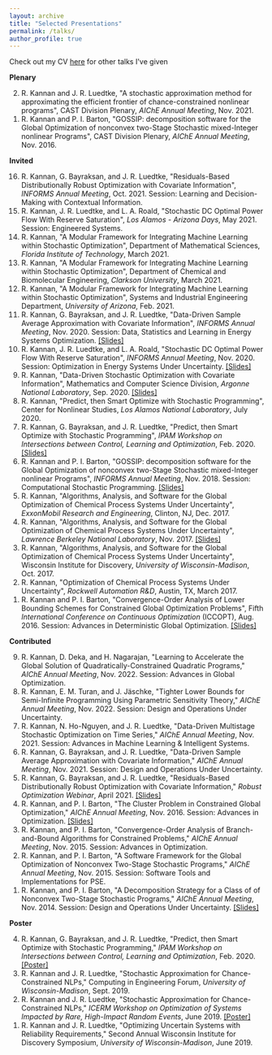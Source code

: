 ```yaml
---
layout: archive
title: "Selected Presentations"
permalink: /talks/
author_profile: true
---
```


<!-- {% if site.talkmap_link == true %}

<p style="text-decoration:underline;"><a href="/talkmap.html">See a map of all the places I've given a talk!</a></p>

{% endif %}

{% for post in site.talks reversed %}
  {% include archive-single-talk.html %}
{% endfor %} -->

Check out my CV <a href = "https://rohitkannan.github.io/files/RohitKannan_CV.pdf" target="_blank">here</a> for other talks I've given

**Plenary**

<ol reversed>
<li>R. Kannan and J. R. Luedtke, "A stochastic approximation method for approximating the efficient frontier of chance-constrained nonlinear programs", CAST Division Plenary, <i>AIChE Annual Meeting</i>, Nov. 2021.</li>
<li>R. Kannan and P. I. Barton, "GOSSIP: decomposition software for the Global Optimization of nonconvex two-Stage Stochastic mixed-Integer nonlinear Programs", CAST Division Plenary, <i>AIChE Annual Meeting</i>, Nov. 2016.</li>
</ol>


**Invited**

<ol reversed>
<li>R. Kannan, G. Bayraksan, and J. R. Luedtke, "Residuals-Based Distributionally Robust Optimization with Covariate Information", <i>INFORMS Annual Meeting</i>, Oct. 2021. Session: Learning and Decision-Making with Contextual Information.</li>
<li>R. Kannan, J. R. Luedtke, and L. A. Roald, "Stochastic DC Optimal Power Flow With Reserve Saturation", <i>Los Alamos - Arizona Days</i>, May 2021. Session: Engineered Systems.</li>
<li>R. Kannan, "A Modular Framework for Integrating Machine Learning within Stochastic Optimization", Department of Mathematical Sciences, <i>Florida Institute of Technology</i>, March 2021.</li>
<li>R. Kannan, "A Modular Framework for Integrating Machine Learning within Stochastic Optimization", Department of Chemical and Biomolecular Engineering, <i>Clarkson University</i>, March 2021.</li>
<li>R. Kannan, "A Modular Framework for Integrating Machine Learning within Stochastic Optimization", Systems and Industrial Engineering Department, <i>University of Arizona</i>, Feb. 2021.</li>
<li>R. Kannan, G. Bayraksan, and J. R. Luedtke, "Data-Driven Sample Average Approximation with Covariate Information", <i>INFORMS Annual Meeting</i>, Nov. 2020. Session: Data, Statistics and Learning in Energy Systems Optimization. <a href = "https://rohitkannan.github.io/presentations/Kannan_Argonne_September_2020.pdf" target="_blank">[Slides]</a></li>
<li>R. Kannan, J. R. Luedtke, and L. A. Roald, "Stochastic DC Optimal Power Flow With Reserve Saturation", <i>INFORMS Annual Meeting</i>, Nov. 2020. Session: Optimization in Energy Systems Under Uncertainty. <a href = "https://rohitkannan.github.io/presentations/Kannan_INFORMS20_SDCOPF.pdf" target="_blank">[Slides]</a></li>
<li>R. Kannan, "Data-Driven Stochastic Optimization with Covariate Information", Mathematics and Computer Science Division, <i>Argonne National Laboratory</i>, Sep. 2020. <a href = "https://rohitkannan.github.io/presentations/Kannan_Argonne_September_2020.pdf" target="_blank">[Slides]</a></li>
<li>R. Kannan, "Predict, then Smart Optimize with Stochastic Programming", Center for Nonlinear Studies, <i>Los Alamos National Laboratory</i>, July 2020.</li>
<li>R. Kannan, G. Bayraksan, and J. R. Luedtke, "Predict, then Smart Optimize with Stochastic Programming", <i>IPAM Workshop on Intersections between Control, Learning and Optimization</i>, Feb. 2020. <a href = "https://rohitkannan.github.io/presentations/Kannan_IPAM20_Presentation.pdf" target="_blank">[Slides]</a></li>
<li>R. Kannan and P. I. Barton, "GOSSIP: decomposition software for the Global Optimization of nonconvex two-Stage Stochastic mixed-Integer nonlinear Programs", <i>INFORMS Annual Meeting</i>, Nov. 2018. Session: Computational Stochastic Programming. <a href = "https://rohitkannan.github.io/presentations/Kannan_INFORMS18_GOSSIP.pdf" target="_blank">[Slides]</a></li>
<li>R. Kannan, "Algorithms, Analysis, and Software for the Global Optimization of Chemical Process Systems Under Uncertainty", <i>ExxonMobil Research and Engineering</i>, Clinton, NJ, Dec. 2017.</li>
<li>R. Kannan, "Algorithms, Analysis, and Software for the Global Optimization of Chemical Process Systems Under Uncertainty", <i>Lawrence Berkeley National Laboratory</i>, Nov. 2017. <a href = "https://rohitkannan.github.io/presentations/Kannan_LBNL17.pdf" target="_blank">[Slides]</a></li>
<li>R. Kannan, "Algorithms, Analysis, and Software for the Global Optimization of Chemical Process Systems Under Uncertainty", Wisconsin Institute for Discovery, <i>University of Wisconsin-Madison</i>, Oct. 2017.</li>
<li>R. Kannan, "Optimization of Chemical Process Systems Under Uncertainty", <i>Rockwell Automation R&D</i>, Austin, TX, March 2017.</li>
<li>R. Kannan and P. I. Barton, "Convergence-Order Analysis of Lower Bounding Schemes for Constrained Global Optimization Problems", Fifth <i>International Conference on Continuous Optimization</i> (ICCOPT), Aug. 2016. Session: Advances in Deterministic Global Optimization. <a href = "https://rohitkannan.github.io/presentations/Kannan_ICCOPT16_ConvergenceOrder.pdf" target="_blank">[Slides]</a></li>
</ol>


**Contributed**

<ol reversed>
<li>R. Kannan, D. Deka, and H. Nagarajan, "Learning to Accelerate the Global Solution of Quadratically-Constrained Quadratic Programs," <i>AIChE Annual Meeting</i>, Nov. 2022. Session: Advances in Global Optimization.</li>
<li>R. Kannan, E. M. Turan, and J. Jäschke, "Tighter Lower Bounds for Semi-Infinite Programming Using Parametric Sensitivity Theory," <i>AIChE Annual Meeting</i>, Nov. 2022. Session: Design and Operations Under Uncertainty.</li>
<li>R. Kannan, N. Ho-Nguyen, and J. R. Luedtke, "Data-Driven Multistage Stochastic Optimization on Time Series," <i>AIChE Annual Meeting</i>, Nov. 2021. Session: Advances in Machine Learning & Intelligent Systems.</li>
<li>R. Kannan, G. Bayraksan, and J. R. Luedtke, "Data-Driven Sample Average Approximation with Covariate Information," <i>AIChE Annual Meeting</i>, Nov. 2021. Session: Design and Operations Under Uncertainty.</li>
<li>R. Kannan, G. Bayraksan, and J. R. Luedtke, "Residuals-Based Distributionally Robust Optimization with Covariate Information," <i>Robust Optimization Webinar</i>, April 2021. <a href = "https://rohitkannan.github.io/presentations/Kannan_ROW21_ERDRO.pdf" target="_blank">[Slides]</a></li>
<li>R. Kannan, and P. I. Barton, "The Cluster Problem in Constrained Global Optimization," <i>AIChE Annual Meeting</i>, Nov. 2016. Session: Advances in Optimization. <a href = "https://rohitkannan.github.io/presentations/Kannan_AIChE16_ClusterProblem.pdf" target="_blank">[Slides]</a></li>
<li>R. Kannan, and P. I. Barton, "Convergence-Order Analysis of Branch-and-Bound Algorithms for Constrained Problems," <i>AIChE Annual Meeting</i>, Nov. 2015. Session: Advances in Optimization.</li>
<li>R. Kannan, and P. I. Barton, "A Software Framework for the Global Optimization of Nonconvex Two-Stage Stochastic Programs," <i>AIChE Annual Meeting</i>, Nov. 2015. Session: Software Tools and Implementations for PSE.</li>
<li>R. Kannan, and P. I. Barton, "A Decomposition Strategy for a Class of of Nonconvex Two-Stage Stochastic Programs," <i>AIChE Annual Meeting</i>, Nov. 2014. Session: Design and Operations Under Uncertainty. <a href = "https://rohitkannan.github.io/presentations/Kannan_AIChE14_MLR.pdf" target="_blank">[Slides]</a></li>
</ol>


**Poster**

<ol reversed>
<li>R. Kannan, G. Bayraksan, and J. R. Luedtke, "Predict, then Smart Optimize with Stochastic Programming," <i>IPAM Workshop on Intersections between Control, Learning and Optimization</i>, Feb. 2020. <a href = "https://rohitkannan.github.io/presentations/Kannan_IPAM20_DDSAA.pdf" target="_blank">[Poster]</a></li>
<li>R. Kannan and J. R. Luedtke, "Stochastic Approximation for Chance-Constrained NLPs," Computing in Engineering Forum, <i>University of Wisconsin-Madison</i>, Sept. 2019.</li>
<li>R. Kannan and J. R. Luedtke, "Stochastic Approximation for Chance-Constrained NLPs," <i>ICERM Workshop on Optimization of Systems Impacted by Rare, High-Impact Random Events</i>, June 2019. <a href = "https://rohitkannan.github.io/presentations/Kannan_ICERM19_SAforCCP.pdf" target="_blank">[Poster]</a></li>
<li>R. Kannan and J. R. Luedtke, "Optimizing Uncertain Systems with Reliability Requirements," Second Annual Wisconsin Institute for Discovery Symposium, <i>University of Wisconsin-Madison</i>, June 2019.</li>
</ol>

